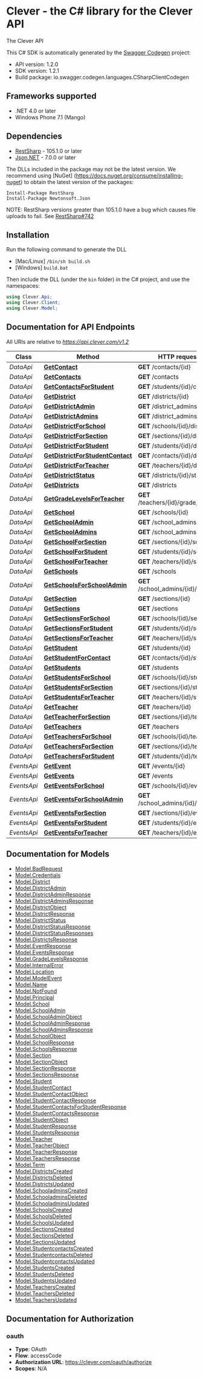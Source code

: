 # Clever - the C# library for the Clever API

The Clever API

This C# SDK is automatically generated by the [Swagger Codegen](https://github.com/swagger-api/swagger-codegen) project:

- API version: 1.2.0
- SDK version: 1.2.1
- Build package: io.swagger.codegen.languages.CSharpClientCodegen

<a name="frameworks-supported"></a>
## Frameworks supported
- .NET 4.0 or later
- Windows Phone 7.1 (Mango)

<a name="dependencies"></a>
## Dependencies
- [RestSharp](https://www.nuget.org/packages/RestSharp) - 105.1.0 or later
- [Json.NET](https://www.nuget.org/packages/Newtonsoft.Json/) - 7.0.0 or later

The DLLs included in the package may not be the latest version. We recommend using [NuGet] (https://docs.nuget.org/consume/installing-nuget) to obtain the latest version of the packages:
```
Install-Package RestSharp
Install-Package Newtonsoft.Json
```

NOTE: RestSharp versions greater than 105.1.0 have a bug which causes file uploads to fail. See [RestSharp#742](https://github.com/restsharp/RestSharp/issues/742)

<a name="installation"></a>
## Installation
Run the following command to generate the DLL
- [Mac/Linux] `/bin/sh build.sh`
- [Windows] `build.bat`

Then include the DLL (under the `bin` folder) in the C# project, and use the namespaces:
```csharp
using Clever.Api;
using Clever.Client;
using Clever.Model;
```
<a name="documentation-for-api-endpoints"></a>
## Documentation for API Endpoints

All URIs are relative to *https://api.clever.com/v1.2*

Class | Method | HTTP request | Description
------------ | ------------- | ------------- | -------------
*DataApi* | [**GetContact**](docs/DataApi.md#getcontact) | **GET** /contacts/{id} | 
*DataApi* | [**GetContacts**](docs/DataApi.md#getcontacts) | **GET** /contacts | 
*DataApi* | [**GetContactsForStudent**](docs/DataApi.md#getcontactsforstudent) | **GET** /students/{id}/contacts | 
*DataApi* | [**GetDistrict**](docs/DataApi.md#getdistrict) | **GET** /districts/{id} | 
*DataApi* | [**GetDistrictAdmin**](docs/DataApi.md#getdistrictadmin) | **GET** /district_admins/{id} | 
*DataApi* | [**GetDistrictAdmins**](docs/DataApi.md#getdistrictadmins) | **GET** /district_admins | 
*DataApi* | [**GetDistrictForSchool**](docs/DataApi.md#getdistrictforschool) | **GET** /schools/{id}/district | 
*DataApi* | [**GetDistrictForSection**](docs/DataApi.md#getdistrictforsection) | **GET** /sections/{id}/district | 
*DataApi* | [**GetDistrictForStudent**](docs/DataApi.md#getdistrictforstudent) | **GET** /students/{id}/district | 
*DataApi* | [**GetDistrictForStudentContact**](docs/DataApi.md#getdistrictforstudentcontact) | **GET** /contacts/{id}/district | 
*DataApi* | [**GetDistrictForTeacher**](docs/DataApi.md#getdistrictforteacher) | **GET** /teachers/{id}/district | 
*DataApi* | [**GetDistrictStatus**](docs/DataApi.md#getdistrictstatus) | **GET** /districts/{id}/status | 
*DataApi* | [**GetDistricts**](docs/DataApi.md#getdistricts) | **GET** /districts | 
*DataApi* | [**GetGradeLevelsForTeacher**](docs/DataApi.md#getgradelevelsforteacher) | **GET** /teachers/{id}/grade_levels | 
*DataApi* | [**GetSchool**](docs/DataApi.md#getschool) | **GET** /schools/{id} | 
*DataApi* | [**GetSchoolAdmin**](docs/DataApi.md#getschooladmin) | **GET** /school_admins/{id} | 
*DataApi* | [**GetSchoolAdmins**](docs/DataApi.md#getschooladmins) | **GET** /school_admins | 
*DataApi* | [**GetSchoolForSection**](docs/DataApi.md#getschoolforsection) | **GET** /sections/{id}/school | 
*DataApi* | [**GetSchoolForStudent**](docs/DataApi.md#getschoolforstudent) | **GET** /students/{id}/school | 
*DataApi* | [**GetSchoolForTeacher**](docs/DataApi.md#getschoolforteacher) | **GET** /teachers/{id}/school | 
*DataApi* | [**GetSchools**](docs/DataApi.md#getschools) | **GET** /schools | 
*DataApi* | [**GetSchoolsForSchoolAdmin**](docs/DataApi.md#getschoolsforschooladmin) | **GET** /school_admins/{id}/schools | 
*DataApi* | [**GetSection**](docs/DataApi.md#getsection) | **GET** /sections/{id} | 
*DataApi* | [**GetSections**](docs/DataApi.md#getsections) | **GET** /sections | 
*DataApi* | [**GetSectionsForSchool**](docs/DataApi.md#getsectionsforschool) | **GET** /schools/{id}/sections | 
*DataApi* | [**GetSectionsForStudent**](docs/DataApi.md#getsectionsforstudent) | **GET** /students/{id}/sections | 
*DataApi* | [**GetSectionsForTeacher**](docs/DataApi.md#getsectionsforteacher) | **GET** /teachers/{id}/sections | 
*DataApi* | [**GetStudent**](docs/DataApi.md#getstudent) | **GET** /students/{id} | 
*DataApi* | [**GetStudentForContact**](docs/DataApi.md#getstudentforcontact) | **GET** /contacts/{id}/student | 
*DataApi* | [**GetStudents**](docs/DataApi.md#getstudents) | **GET** /students | 
*DataApi* | [**GetStudentsForSchool**](docs/DataApi.md#getstudentsforschool) | **GET** /schools/{id}/students | 
*DataApi* | [**GetStudentsForSection**](docs/DataApi.md#getstudentsforsection) | **GET** /sections/{id}/students | 
*DataApi* | [**GetStudentsForTeacher**](docs/DataApi.md#getstudentsforteacher) | **GET** /teachers/{id}/students | 
*DataApi* | [**GetTeacher**](docs/DataApi.md#getteacher) | **GET** /teachers/{id} | 
*DataApi* | [**GetTeacherForSection**](docs/DataApi.md#getteacherforsection) | **GET** /sections/{id}/teacher | 
*DataApi* | [**GetTeachers**](docs/DataApi.md#getteachers) | **GET** /teachers | 
*DataApi* | [**GetTeachersForSchool**](docs/DataApi.md#getteachersforschool) | **GET** /schools/{id}/teachers | 
*DataApi* | [**GetTeachersForSection**](docs/DataApi.md#getteachersforsection) | **GET** /sections/{id}/teachers | 
*DataApi* | [**GetTeachersForStudent**](docs/DataApi.md#getteachersforstudent) | **GET** /students/{id}/teachers | 
*EventsApi* | [**GetEvent**](docs/EventsApi.md#getevent) | **GET** /events/{id} | 
*EventsApi* | [**GetEvents**](docs/EventsApi.md#getevents) | **GET** /events | 
*EventsApi* | [**GetEventsForSchool**](docs/EventsApi.md#geteventsforschool) | **GET** /schools/{id}/events | 
*EventsApi* | [**GetEventsForSchoolAdmin**](docs/EventsApi.md#geteventsforschooladmin) | **GET** /school_admins/{id}/events | 
*EventsApi* | [**GetEventsForSection**](docs/EventsApi.md#geteventsforsection) | **GET** /sections/{id}/events | 
*EventsApi* | [**GetEventsForStudent**](docs/EventsApi.md#geteventsforstudent) | **GET** /students/{id}/events | 
*EventsApi* | [**GetEventsForTeacher**](docs/EventsApi.md#geteventsforteacher) | **GET** /teachers/{id}/events | 


<a name="documentation-for-models"></a>
## Documentation for Models

 - [Model.BadRequest](docs/BadRequest.md)
 - [Model.Credentials](docs/Credentials.md)
 - [Model.District](docs/District.md)
 - [Model.DistrictAdmin](docs/DistrictAdmin.md)
 - [Model.DistrictAdminResponse](docs/DistrictAdminResponse.md)
 - [Model.DistrictAdminsResponse](docs/DistrictAdminsResponse.md)
 - [Model.DistrictObject](docs/DistrictObject.md)
 - [Model.DistrictResponse](docs/DistrictResponse.md)
 - [Model.DistrictStatus](docs/DistrictStatus.md)
 - [Model.DistrictStatusResponse](docs/DistrictStatusResponse.md)
 - [Model.DistrictStatusResponses](docs/DistrictStatusResponses.md)
 - [Model.DistrictsResponse](docs/DistrictsResponse.md)
 - [Model.EventResponse](docs/EventResponse.md)
 - [Model.EventsResponse](docs/EventsResponse.md)
 - [Model.GradeLevelsResponse](docs/GradeLevelsResponse.md)
 - [Model.InternalError](docs/InternalError.md)
 - [Model.Location](docs/Location.md)
 - [Model.ModelEvent](docs/ModelEvent.md)
 - [Model.Name](docs/Name.md)
 - [Model.NotFound](docs/NotFound.md)
 - [Model.Principal](docs/Principal.md)
 - [Model.School](docs/School.md)
 - [Model.SchoolAdmin](docs/SchoolAdmin.md)
 - [Model.SchoolAdminObject](docs/SchoolAdminObject.md)
 - [Model.SchoolAdminResponse](docs/SchoolAdminResponse.md)
 - [Model.SchoolAdminsResponse](docs/SchoolAdminsResponse.md)
 - [Model.SchoolObject](docs/SchoolObject.md)
 - [Model.SchoolResponse](docs/SchoolResponse.md)
 - [Model.SchoolsResponse](docs/SchoolsResponse.md)
 - [Model.Section](docs/Section.md)
 - [Model.SectionObject](docs/SectionObject.md)
 - [Model.SectionResponse](docs/SectionResponse.md)
 - [Model.SectionsResponse](docs/SectionsResponse.md)
 - [Model.Student](docs/Student.md)
 - [Model.StudentContact](docs/StudentContact.md)
 - [Model.StudentContactObject](docs/StudentContactObject.md)
 - [Model.StudentContactResponse](docs/StudentContactResponse.md)
 - [Model.StudentContactsForStudentResponse](docs/StudentContactsForStudentResponse.md)
 - [Model.StudentContactsResponse](docs/StudentContactsResponse.md)
 - [Model.StudentObject](docs/StudentObject.md)
 - [Model.StudentResponse](docs/StudentResponse.md)
 - [Model.StudentsResponse](docs/StudentsResponse.md)
 - [Model.Teacher](docs/Teacher.md)
 - [Model.TeacherObject](docs/TeacherObject.md)
 - [Model.TeacherResponse](docs/TeacherResponse.md)
 - [Model.TeachersResponse](docs/TeachersResponse.md)
 - [Model.Term](docs/Term.md)
 - [Model.DistrictsCreated](docs/DistrictsCreated.md)
 - [Model.DistrictsDeleted](docs/DistrictsDeleted.md)
 - [Model.DistrictsUpdated](docs/DistrictsUpdated.md)
 - [Model.SchooladminsCreated](docs/SchooladminsCreated.md)
 - [Model.SchooladminsDeleted](docs/SchooladminsDeleted.md)
 - [Model.SchooladminsUpdated](docs/SchooladminsUpdated.md)
 - [Model.SchoolsCreated](docs/SchoolsCreated.md)
 - [Model.SchoolsDeleted](docs/SchoolsDeleted.md)
 - [Model.SchoolsUpdated](docs/SchoolsUpdated.md)
 - [Model.SectionsCreated](docs/SectionsCreated.md)
 - [Model.SectionsDeleted](docs/SectionsDeleted.md)
 - [Model.SectionsUpdated](docs/SectionsUpdated.md)
 - [Model.StudentcontactsCreated](docs/StudentcontactsCreated.md)
 - [Model.StudentcontactsDeleted](docs/StudentcontactsDeleted.md)
 - [Model.StudentcontactsUpdated](docs/StudentcontactsUpdated.md)
 - [Model.StudentsCreated](docs/StudentsCreated.md)
 - [Model.StudentsDeleted](docs/StudentsDeleted.md)
 - [Model.StudentsUpdated](docs/StudentsUpdated.md)
 - [Model.TeachersCreated](docs/TeachersCreated.md)
 - [Model.TeachersDeleted](docs/TeachersDeleted.md)
 - [Model.TeachersUpdated](docs/TeachersUpdated.md)


<a name="documentation-for-authorization"></a>
## Documentation for Authorization

<a name="oauth"></a>
### oauth

- **Type**: OAuth
- **Flow**: accessCode
- **Authorization URL**: https://clever.com/oauth/authorize
- **Scopes**: N/A

